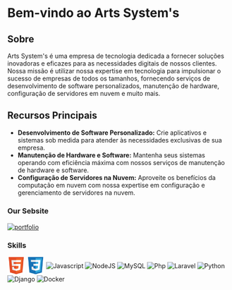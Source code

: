 # Bem-vindo ao Arts System's

## Sobre

Arts System's é uma empresa de tecnologia dedicada a fornecer soluções inovadoras e eficazes para as necessidades digitais de nossos clientes. Nossa missão é utilizar nossa expertise em tecnologia para impulsionar o sucesso de empresas de todos os tamanhos, fornecendo serviços de desenvolvimento de software personalizados, manutenção de hardware, configuração de servidores em nuvem e muito mais.


## Recursos Principais

- **Desenvolvimento de Software Personalizado:** Crie aplicativos e sistemas sob medida para atender às necessidades exclusivas de sua empresa.
- **Manutenção de Hardware e Software:** Mantenha seus sistemas operando com eficiência máxima com nossos serviços de manutenção de hardware e software.
- **Configuração de Servidores na Nuvem:** Aproveite os benefícios da computação em nuvem com nossa expertise em configuração e gerenciamento de servidores na nuvem.

### Our Sebsite

<div style="display: inline_block">
  <a href="[http://guilhermeantunes.epizy.com/](https://artssystem.com.br)" target="_blank"><img align="center" alt="portfolio" height="40" width="80" src="https://img.shields.io/badge/bio.link-000000%7D?style=for-the-badge&logo=biolink&logoColor=white" /></a>
</div>

### Skills

<div style="display: inline_block">
  <img align="center" alt="HTML" height="40" width="40" src="https://raw.githubusercontent.com/devicons/devicon/master/icons/html5/html5-original.svg">
  <img align="center" alt="CSS" height="40" width="40" src="https://raw.githubusercontent.com/devicons/devicon/master/icons/css3/css3-original.svg">
  <img align="center" alt="Javascript" height="40" width="40" src="https://cdn.jsdelivr.net/gh/devicons/devicon/icons/javascript/javascript-original.svg" />
  <img align="center" alt="NodeJS" height="40" width="40" src="https://cdn.jsdelivr.net/gh/devicons/devicon/icons/nodejs/nodejs-original.svg" />
  <img align="center" alt="MySQL" height="40" width="40" src="https://cdn.jsdelivr.net/gh/devicons/devicon/icons/mysql/mysql-original.svg" />
  <img align="center" alt="Php" height="40" width="40" src="https://cdn.jsdelivr.net/gh/devicons/devicon/icons/php/php-original.svg" />
  <img align="center" alt="Laravel" height="40" width="40" src="https://cdn.jsdelivr.net/gh/devicons/devicon@latest/icons/laravel/laravel-original.svg" />
  <img align="center" alt="Python" height="40" width="40" src="https://cdn.jsdelivr.net/gh/devicons/devicon/icons/python/python-original.svg" />
   <img align="center" alt="Django" height="40" width="40" src="https://cdn.jsdelivr.net/gh/devicons/devicon/icons/django/django-plain.svg" />
  <img align="center" alt="Docker" height="40" width="40" src="https://cdn.jsdelivr.net/gh/devicons/devicon/icons/docker/docker-original-wordmark.svg" />
</div>

<br/>
